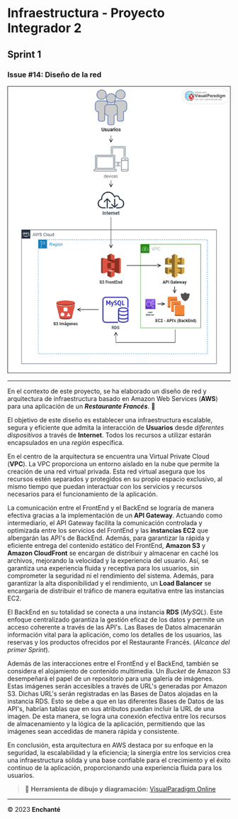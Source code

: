 # Infraestructura - Proyecto Integrador 2

## Sprint 1

### **Issue #14: Diseño de la red**

![Diseño de la Red](/Infraestructura/Disenno-Red.png)

***

En el contexto de este proyecto, se ha elaborado un diseño de red y arquitectura de infraestructura basado en Amazon Web Services (**AWS**) para una aplicación de un ***Restaurante Francés***. :fork_and_knife:

El objetivo de este diseño es establecer una infraestructura escalable, segura y eficiente que admita la interacción de **Usuarios** desde *diferentes dispositivos* a través de **Internet**. Todos los recursos a utilizar estarán encapsulados en una *región* específica.

En el centro de la arquitectura se encuentra una Virtual Private Cloud (**VPC**). La VPC proporciona un entorno aislado en la nube que permite la creación de una red virtual privada. Esta red virtual asegura que los recursos estén separados y protegidos en su propio espacio exclusivo, al mismo tiempo que puedan interactuar con los servicios y recursos necesarios para el funcionamiento de la aplicación.

La comunicación entre el FrontEnd y el BackEnd se lograría de manera efectiva gracias a la implementación de un **API Gateway**. Actuando como intermediario, el API Gateway facilita la comunicación controlada y optimizada entre los servicios del FrontEnd y las **instancias EC2** que albergarán las API's de BackEnd. Además, para garantizar la rápida y eficiente entrega del contenido estático del FrontEnd, **Amazon S3** y **Amazon CloudFront** se encargan de distribuir y almacenar en caché los archivos, mejorando la velocidad y la experiencia del usuario. Así, se garantiza una experiencia fluida y receptiva para los usuarios, sin comprometer la seguridad ni el rendimiento del sistema.
Además, para garantizar la alta disponibilidad y el rendimiento, un **Load Balancer** se encargaría de distribuir el tráfico de manera equitativa entre las instancias EC2.

El BackEnd en su totalidad se conecta a una instancia **RDS** (*MySQL*). Este enfoque centralizado garantiza la gestión eficaz de los datos y permite un acceso coherente a través de las API's. Las Bases de Datos almacenarán información vital para la aplicación, como los detalles de los usuarios, las reservas y los productos ofrecidos por el Restaurante Francés. (*Alcance del primer Sprint*).

Además de las interacciones entre el FrontEnd y el BackEnd, también se considera el alojamiento de contenido multimedia. Un *Bucket* de Amazon S3 desempeñará el papel de un repositorio para una galería de imágenes. Estas imágenes serán accesibles a través de URL's generadas por Amazon S3. Dichas URL's serán registradas en las Bases de Datos alojadas en la instancia RDS. Esto se debe a que en las diferentes Bases de Datos de las API's, habrían tablas que en sus atributos puedan incluir la URL de una imagen. De esta manera, se logra una conexión efectiva entre los recursos de almacenamiento y la lógica de la aplicación, permitiendo que las imágenes sean accedidas de manera rápida y consistente.

En conclusión, esta arquitectura en AWS destaca por su enfoque en la seguridad, la escalabilidad y la eficiencia; la sinergia entre los servicios crea una infraestructura sólida y una base confiable para el crecimiento y el éxito continuo de la aplicación, proporcionando una experiencia fluida para los usuarios.

> :pushpin: **Herramienta de dibujo y diagramación:**
[VisualParadigm Online](https://online.visual-paradigm.com/diagrams/features/aws-architecture-diagram-tool/)

***

&copy; 2023 **Enchanté**